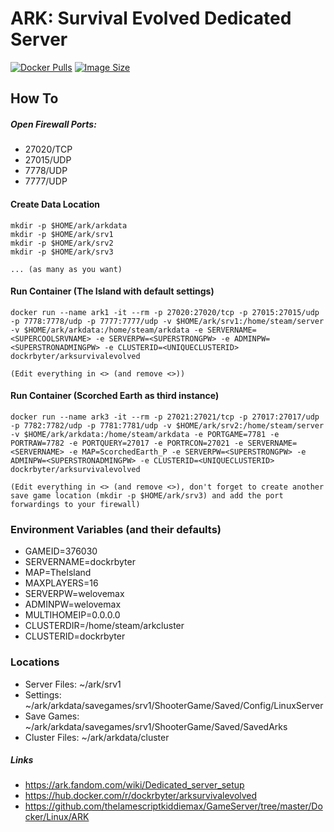 # ARK: Survival Evolved Dedicated Server
[![Docker Pulls](https://img.shields.io/docker/pulls/dockrbyter/arksurvivalevolved.svg)](https://hub.docker.com/r/dockrbyter/arksurvivalevolved)
[![Image Size](https://img.shields.io/docker/image-size/dockrbyter/arksurvivalevolved.svg)](https://hub.docker.com/r/dockrbyter/arksurvivalevolved)

## How To

##### Open Firewall Ports:
 - 27020/TCP
 - 27015/UDP
 - 7778/UDP
 - 7777/UDP

#### Create Data Location
```
mkdir -p $HOME/ark/arkdata
mkdir -p $HOME/ark/srv1
mkdir -p $HOME/ark/srv2
mkdir -p $HOME/ark/srv3

... (as many as you want)
 ```

#### Run Container (The Island with default settings)
```
docker run --name ark1 -it --rm -p 27020:27020/tcp -p 27015:27015/udp -p 7778:7778/udp -p 7777:7777/udp -v $HOME/ark/srv1:/home/steam/server -v $HOME/ark/arkdata:/home/steam/arkdata -e SERVERNAME=<SUPERCOOLSRVNAME> -e SERVERPW=<SUPERSTRONGPW> -e ADMINPW=<SUPERSTRONADMINGPW> -e CLUSTERID=<UNIQUECLUSTERID> dockrbyter/arksurvivalevolved

(Edit everything in <> (and remove <>))
 ```

#### Run Container (Scorched Earth as third instance)
```
docker run --name ark3 -it --rm -p 27021:27021/tcp -p 27017:27017/udp -p 7782:7782/udp -p 7781:7781/udp -v $HOME/ark/srv2:/home/steam/server -v $HOME/ark/arkdata:/home/steam/arkdata -e PORTGAME=7781 -e PORTRAW=7782 -e PORTQUERY=27017 -e PORTRCON=27021 -e SERVERNAME=<SERVERNAME> -e MAP=ScorchedEarth_P -e SERVERPW=<SUPERSTRONGPW> -e ADMINPW=<SUPERSTRONADMINGPW> -e CLUSTERID=<UNIQUECLUSTERID> dockrbyter/arksurvivalevolved

(Edit everything in <> (and remove <>), don't forget to create another save game location (mkdir -p $HOME/ark/srv3) and add the port forwardings to your firewall)
 ```

### Environment Variables (and their defaults)
 - GAMEID=376030
 - SERVERNAME=dockrbyter
 - MAP=TheIsland
 - MAXPLAYERS=16
 - SERVERPW=welovemax
 - ADMINPW=welovemax
 - MULTIHOMEIP=0.0.0.0
 - CLUSTERDIR=/home/steam/arkcluster
 - CLUSTERID=dockrbyter

### Locations
 - Server Files: ~/ark/srv1
 - Settings: ~/ark/arkdata/savegames/srv1/ShooterGame/Saved/Config/LinuxServer
 - Save Games: ~/ark/arkdata/savegames/srv1/ShooterGame/Saved/SavedArks
 - Cluster Files: ~/ark/arkdata/cluster


##### Links
 - https://ark.fandom.com/wiki/Dedicated_server_setup
 - https://hub.docker.com/r/dockrbyter/arksurvivalevolved
 - https://github.com/thelamescriptkiddiemax/GameServer/tree/master/Docker/Linux/ARK
